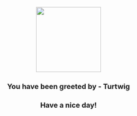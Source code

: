 <p align="center">
            <img src="https://raw.githubusercontent.com/PokeAPI/sprites/master/sprites/pokemon/387.png" width="150" height="150">
          </p>
          <h3 align="center">You have been greeted by - <b>Turtwig</b></h3>
          <h3 align="center">Have a nice day!</h3>
        